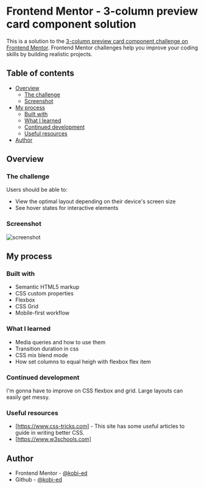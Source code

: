 # Frontend Mentor - 3-column preview card component solution

This is a solution to the [3-column preview card component challenge on Frontend Mentor](https://www.frontendmentor.io/challenges/3column-preview-card-component-pH92eAR2-). Frontend Mentor challenges help you improve your coding skills by building realistic projects. 

## Table of contents

- [Overview](#overview)
  - [The challenge](#the-challenge)
  - [Screenshot](#screenshot)
- [My process](#my-process)
  - [Built with](#built-with)
  - [What I learned](#what-i-learned)
  - [Continued development](#continued-development)
  - [Useful resources](#useful-resources)
- [Author](#author)


## Overview

### The challenge

Users should be able to:

- View the optimal layout depending on their device's screen size
- See hover states for interactive elements

### Screenshot

![screenshot](.images/screenshot.png)

## My process

### Built with

- Semantic HTML5 markup
- CSS custom properties
- Flexbox
- CSS Grid
- Mobile-first workflow

### What I learned
- Media queries and how to use them
- Transition duration in css
- CSS mix blend mode
- How set columns to equal heigh with flexbox flex item

### Continued development

I'm gonna have to improve on CSS flexbox and grid. Large layouts can easily get
messy.

### Useful resources

- [https://www.css-tricks.com] - This site has some useful articles to guide in writing better CSS.
- [https://www.w3schools.com]

## Author

- Frontend Mentor - [@kobi-ed](https://www.frontendmentor.io/profile/kobi-ed)
- Github - [@kobi-ed](https://www.github.com/kobi-ed)

